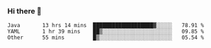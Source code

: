 ### Hi there 👋

<!--
**urzz/urzz** is a ✨ _special_ ✨ repository because its `README.md` (this file) appears on your GitHub profile.

Here are some ideas to get you started:

- 🔭 I’m currently working on ...
- 🌱 I’m currently learning ...
- 👯 I’m looking to collaborate on ...
- 🤔 I’m looking for help with ...
- 💬 Ask me about ...
- 📫 How to reach me: ...
- 😄 Pronouns: ...
- ⚡ Fun fact: ...
-->

<!--START_SECTION:waka-->

```text
Java       13 hrs 14 mins  ███████████████████▓░░░░░   78.91 %
YAML       1 hr 39 mins    ██▒░░░░░░░░░░░░░░░░░░░░░░   09.85 %
Other      55 mins         █▒░░░░░░░░░░░░░░░░░░░░░░░   05.54 %
```

<!--END_SECTION:waka-->
